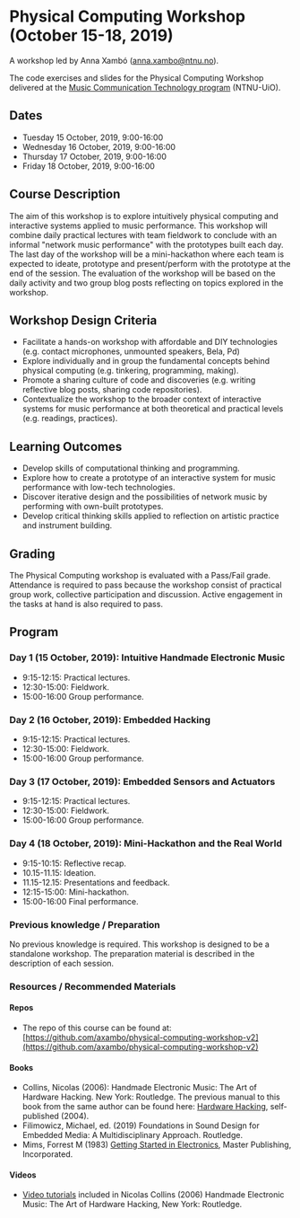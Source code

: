 # Physical Computing Workshop (October 15-18, 2019)

A workshop led by Anna Xambó (anna.xambo@ntnu.no).

The code exercises and slides for the Physical Computing Workshop delivered at the [Music Communication Technology program](https://www.ntnu.edu/studies/mmct) (NTNU-UiO).

## Dates

* Tuesday 15 October, 2019, 9:00-16:00
* Wednesday 16 October, 2019, 9:00-16:00
* Thursday 17 October, 2019, 9:00-16:00
* Friday 18 October, 2019, 9:00-16:00


## Course Description

The aim of this workshop is to explore intuitively physical computing and interactive systems applied to music performance. This workshop will combine daily practical lectures with team fieldwork to conclude with an informal "network music performance" with the prototypes built each day. The last day of the workshop will be a mini-hackathon where each team is expected to ideate, prototype and present/perform with the prototype at the end of the session.  The evaluation of the workshop will be based on the daily activity and two group blog posts reflecting on topics explored in the workshop. 

## Workshop Design Criteria

* Facilitate a hands-on workshop with affordable and DIY technologies (e.g. contact microphones, unmounted speakers, Bela, Pd)
* Explore individually and in group the fundamental concepts behind physical computing (e.g. tinkering, programming, making).
* Promote a sharing culture of code and discoveries (e.g. writing reflective blog posts, sharing code repositories).
* Contextualize the workshop to the broader context of interactive systems for music performance at both theoretical and practical levels (e.g. readings, practices).

## Learning Outcomes

* Develop skills of computational thinking and programming.
* Explore how to create a prototype of an interactive system for music performance with low-tech technologies.
* Discover iterative design and the possibilities of network music by performing with own-built prototypes.
* Develop critical thinking skills applied to reflection on artistic practice and instrument building.

## Grading

The Physical Computing workshop is evaluated with a Pass/Fail grade.
Attendance is required to pass because the workshop consist of practical group work, collective participation and discussion.
Active engagement in the tasks at hand is also required to pass. 

## Program

### Day 1 (15 October, 2019): Intuitive Handmade Electronic Music

* 9:15-12:15: Practical lectures.
* 12:30-15:00: Fieldwork.
* 15:00-16:00 Group performance.

### Day 2 (16 October, 2019): Embedded Hacking

* 9:15-12:15: Practical lectures.
* 12:30-15:00: Fieldwork.
* 15:00-16:00 Group performance.

### Day 3 (17 October, 2019): Embedded Sensors and Actuators

* 9:15-12:15: Practical lectures.
* 12:30-15:00: Fieldwork.
* 15:00-16:00 Group performance.

### Day 4 (18 October, 2019): Mini-Hackathon and the Real World

* 9:15-10:15: Reflective recap.
* 10.15-11.15: Ideation.
* 11.15-12.15: Presentations and feedback.
* 12:15-15:00: Mini-hackathon.
* 15:00-16:00  Final performance.

### Previous knowledge / Preparation

No previous knowledge is required. This workshop is designed to be a standalone workshop. The preparation material is described in the description of each session.

### Resources / Recommended Materials

#### Repos

* The repo of this course can be found at: [https://github.com/axambo/physical-computing-workshop-v2](https://github.com/axambo/physical-computing-workshop-v2)

#### Books

* Collins, Nicolas (2006): Handmade Electronic Music: The Art of Hardware Hacking. New York: Routledge. The previous manual to this book from the same author can be found here: [Hardware Hacking](https://www.nicolascollins.com/texts/originalhackingmanual.pdf), self-published (2004).
* Filimowicz, Michael, ed. (2019) Foundations in Sound Design for Embedded Media: A Multidisciplinary Approach. Routledge.
* Mims, Forrest M (1983) [Getting Started in Electronics](http://www.wbrc.in/ham/getting-started-in-electronics-forrest-m-mims-iii.pdf), Master Publishing, Incorporated.

#### Videos

* [Video tutorials](https://www.youtube.com/watch?v=4T7qkYY7LZM&list=PLyFW-rnLqSeGxwsL0FL160g8y6XmdHZcQ) included in Nicolas Collins (2006) Handmade Electronic Music: The Art of Hardware Hacking, New York: Routledge.


